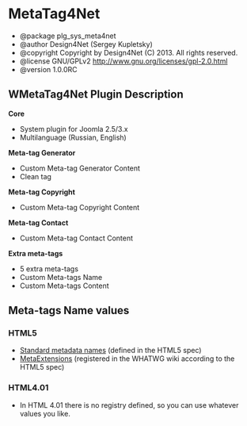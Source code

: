 # MetaTag4Net

 * @package    plg_sys_meta4net
 * @author     Design4Net (Sergey Kupletsky)
 * @copyright  Copyright by Design4Net (C) 2013. All rights reserved.
 * @license    GNU/GPLv2 http://www.gnu.org/licenses/gpl-2.0.html
 * @version    1.0.0RC

## WMetaTag4Net Plugin Description

**Core**
 * System plugin for Joomla 2.5/3.x
 * Multilanguage (Russian, English)

**Meta-tag Generator**
 * Custom Meta-tag Generator Content
 * Clean tag

**Meta-tag Copyright**
 * Custom Meta-tag Copyright Content
 
**Meta-tag Contact**
 * Custom Meta-tag Contact Content
 
**Extra meta-tags**
 * 5 extra meta-tags
 * Custom Meta-tags Name
 * Custom Meta-tags Content

## Meta-tags Name values

### HTML5

 * [Standard metadata names](http://www.w3.org/TR/html5/document-metadata.html#standard-metadata-names) (defined in the HTML5 spec)
 * [MetaExtensions](http://wiki.whatwg.org/wiki/MetaExtensions) (registered in the WHATWG wiki according to the HTML5 spec)

### HTML4.01
 * In HTML 4.01 there is no registry defined, so you can use whatever values you like.
